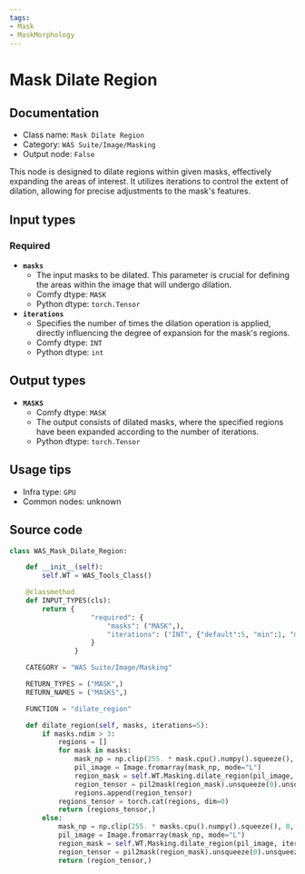 ```yaml
---
tags:
- Mask
- MaskMorphology
---
```


# Mask Dilate Region
## Documentation
- Class name: `Mask Dilate Region`
- Category: `WAS Suite/Image/Masking`
- Output node: `False`

This node is designed to dilate regions within given masks, effectively expanding the areas of interest. It utilizes iterations to control the extent of dilation, allowing for precise adjustments to the mask's features.
## Input types
### Required
- **`masks`**
    - The input masks to be dilated. This parameter is crucial for defining the areas within the image that will undergo dilation.
    - Comfy dtype: `MASK`
    - Python dtype: `torch.Tensor`
- **`iterations`**
    - Specifies the number of times the dilation operation is applied, directly influencing the degree of expansion for the mask's regions.
    - Comfy dtype: `INT`
    - Python dtype: `int`
## Output types
- **`MASKS`**
    - Comfy dtype: `MASK`
    - The output consists of dilated masks, where the specified regions have been expanded according to the number of iterations.
    - Python dtype: `torch.Tensor`
## Usage tips
- Infra type: `GPU`
- Common nodes: unknown


## Source code
```python
class WAS_Mask_Dilate_Region:

    def __init__(self):
        self.WT = WAS_Tools_Class()

    @classmethod
    def INPUT_TYPES(cls):
        return {
                    "required": {
                        "masks": ("MASK",),
                        "iterations": ("INT", {"default":5, "min":1, "max":64, "step":1}),
                    }
                }

    CATEGORY = "WAS Suite/Image/Masking"

    RETURN_TYPES = ("MASK",)
    RETURN_NAMES = ("MASKS",)

    FUNCTION = "dilate_region"

    def dilate_region(self, masks, iterations=5):
        if masks.ndim > 3:
            regions = []
            for mask in masks:
                mask_np = np.clip(255. * mask.cpu().numpy().squeeze(), 0, 255).astype(np.uint8)
                pil_image = Image.fromarray(mask_np, mode="L")
                region_mask = self.WT.Masking.dilate_region(pil_image, iterations)
                region_tensor = pil2mask(region_mask).unsqueeze(0).unsqueeze(1)
                regions.append(region_tensor)
            regions_tensor = torch.cat(regions, dim=0)
            return (regions_tensor,)
        else:
            mask_np = np.clip(255. * masks.cpu().numpy().squeeze(), 0, 255).astype(np.uint8)
            pil_image = Image.fromarray(mask_np, mode="L")
            region_mask = self.WT.Masking.dilate_region(pil_image, iterations)
            region_tensor = pil2mask(region_mask).unsqueeze(0).unsqueeze(1)
            return (region_tensor,)

```
